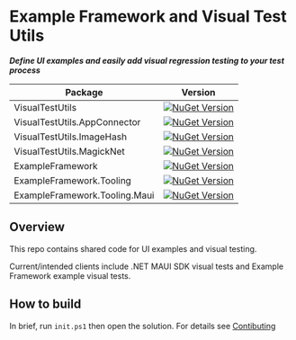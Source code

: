# Example Framework and Visual Test Utils

***Define UI examples and easily add visual regression testing to your test process***

| Package | Version |
| ------- | ------- |
| VisualTestUtils | [![NuGet Version](https://img.shields.io/nuget/v/VisualTestUtils.svg)](https://nuget.org/packages/VisualTestUtils) |
| VisualTestUtils.AppConnector | [![NuGet Version](https://img.shields.io/nuget/v/VisualTestUtils.AppConnector.svg)](https://nuget.org/packages/VisualTestUtils.AppConnector) |
| VisualTestUtils.ImageHash| [![NuGet Version](https://img.shields.io/nuget/v/VisualTestUtils.ImageHash.svg)](https://nuget.org/packages/VisualTestUtils.ImageHash) |
| VisualTestUtils.MagickNet| [![NuGet Version](https://img.shields.io/nuget/v/VisualTestUtils.MagickNet.svg)](https://nuget.org/packages/VisualTestUtils.MagickNet) |
| ExampleFramework| [![NuGet Version](https://img.shields.io/nuget/v/ExampleFramework.svg)](https://nuget.org/packages/ExampleFramework) |
| ExampleFramework.Tooling| [![NuGet Version](https://img.shields.io/nuget/v/ExampleFramework.Tooling.svg)](https://nuget.org/packages/ExampleFramework.Tooling) |
| ExampleFramework.Tooling.Maui| [![NuGet Version](https://img.shields.io/nuget/v/ExampleFramework.Tooling.Maui.svg)](https://nuget.org/packages/ExampleFramework.Tooling.Maui) |

## Overview

This repo contains shared code for UI examples and visual testing.

Current/intended clients include .NET MAUI SDK visual tests and Example Framework example visual tests.

## How to build

In brief, run `init.ps1` then open the solution. For details see [Contibuting](Contributing.md)
